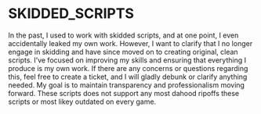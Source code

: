 # SKIDDED_SCRIPTS

In the past, I used to work with skidded scripts, and at one point, I even accidentally leaked my own work. However, I want to clarify that I no longer engage in skidding and have since moved on to creating original, clean scripts. I’ve focused on improving my skills and ensuring that everything I produce is my own work. If there are any concerns or questions regarding this, feel free to create a ticket, and I will gladly debunk or clarify anything needed. My goal is to maintain transparency and professionalism moving forward. These scripts does not support any most dahood ripoffs these scripts or most likey outdated on every game.
